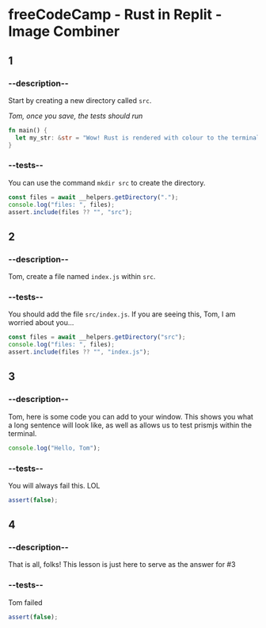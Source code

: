 # freeCodeCamp - Rust in Replit - Image Combiner

## 1

### --description--

Start by creating a new directory called `src`.

_Tom, once you save, the tests should run_

```rust
fn main() {
  let my_str: &str = "Wow! Rust is rendered with colour to the terminal!";
}
```

### --tests--

You can use the command `mkdir src` to create the directory.

```js
const files = await __helpers.getDirectory(".");
console.log("files: ", files);
assert.include(files ?? "", "src");
```

## 2

### --description--

Tom, create a file named `index.js` within `src`.

### --tests--

You should add the file `src/index.js`. If you are seeing this, Tom, I am worried about you...

```js
const files = await __helpers.getDirectory("src");
console.log("files: ", files);
assert.include(files ?? "", "index.js");
```

## 3

### --description--

Tom, here is some code you can add to your window. This shows you what a long sentence will look like, as well as allows us to test prismjs within the terminal.

```js
console.log("Hello, Tom");
```

### --tests--

You will always fail this. LOL

```js
assert(false);
```

## 4

### --description--

That is all, folks! This lesson is just here to serve as the answer for #3

### --tests--

Tom failed

```js
assert(false);
```

